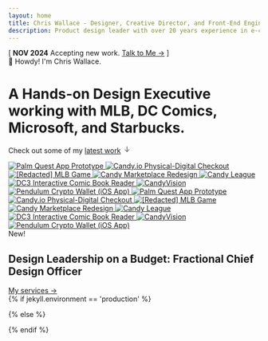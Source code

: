 ```yaml
---
layout: home
title: Chris Wallace - Designer, Creative Director, and Front-End Engineer
description: Product design leader with over 20 years experience in e-commerce, digital publishing, interactive media, and web3. Currently searching for my next long-term role.
---
```


<div class="content-container">
  <div class="announcement fade-in-element">
    <span class="announcement__bracket">[</span> 
    <span class="announcement__content">
      <strong class="announcement__date">NOV 2024</strong> 
      <span class="announcement__text">Accepting new work.</span>
      <a class="announcement__link" href="/contact">Talk to Me &rarr;</a>
    </span> 
    <span class="announcement__bracket">]</span>
  </div>
  
  <div class="greeting fade-in-element"><span class="greeting__wave">👋</span> Howdy! I'm Chris Wallace.</div>
  <h1 class="home-title fade-in-element">
    <span class="typewriter" id="typewriter">A Hands-on Design Executive working with MLB, DC Comics, Microsoft, and Starbucks.</span>
  </h1>
  
  <p class="portfolio-intro fade-in-element">Check out some of my <a href="/portfolio" class="portfolio-intro__link">latest work</a> <svg class="portfolio-intro__icon" width="16" height="16" viewBox="0 0 16 16" fill="none" xmlns="http://www.w3.org/2000/svg"><path d="M8 3v10M4 9l4 4 4-4" stroke="currentColor" stroke-width="1" stroke-linecap="round" stroke-linejoin="round"/></svg></p>
</div>

<div class="content-container-xo">
  <div class="infinite-scroll fade-in-element">
    <div class="infinite-scroll__scroller">
      <!-- First set -->
      <a href="/portfolio/palm-quest/" class="infinite-scroll__item">
        <img src="https://ik.imagekit.io/UltraDAO/chriswallace.net/palm-quest-thumbnail.png?tr=w-600,f-auto" 
             alt="Palm Quest App Prototype" 
             class="infinite-scroll__image">
      </a>
      <a href="/portfolio/candy-physical-digital-feature/" class="infinite-scroll__item">
        <img src="https://ik.imagekit.io/UltraDAO/chriswallace.net/physical-digital.png?tr=w-600,f-auto" alt="Candy.io Physical-Digital Checkout" class="infinite-scroll__image">
      </a>
      <a href="/portfolio/redacted-mlb-game/" class="infinite-scroll__item">
        <img src="https://ik.imagekit.io/UltraDAO/chriswallace.net/redacted-mlb-game-thumbnail.png?tr=w-600,f-auto" alt="[Redacted] MLB Game" class="infinite-scroll__image">
      </a>
      <a href="/portfolio/candy-marketplace-redesign/" class="infinite-scroll__item">
        <img src="https://ik.imagekit.io/UltraDAO/chriswallace.net/candy-redesign-thumbnail.png?tr=w-600,f-auto" alt="Candy Marketplace Redesign" class="infinite-scroll__image">
      </a>
      <a href="/portfolio/candy-league/" class="infinite-scroll__item">
        <img src="https://ik.imagekit.io/UltraDAO/chriswallace.net/candy-league-thumbnail.png?tr=w-600,f-auto" alt="Candy League" class="infinite-scroll__image">
      </a>
      <a href="/portfolio/dc3-interactive-reader/" class="infinite-scroll__item">
        <img src="https://ik.imagekit.io/UltraDAO/chriswallace.net/dc3-reader-1.png?tr=w-600,f-auto" alt="DC3 Interactive Comic Book Reader" class="infinite-scroll__image">
      </a>
      <a href="/portfolio/candyvision/" class="infinite-scroll__item">
        <img src="https://ik.imagekit.io/UltraDAO/chriswallace.net/candyvision-thumbnail.png?tr=w-600,f-auto" alt="CandyVision" class="infinite-scroll__image">
      </a>
      <a href="/portfolio/pendulum-crypto-wallet/" class="infinite-scroll__item">
        <img src="https://ik.imagekit.io/UltraDAO/chriswallace.net/pendulum-thumbnail.png?tr=w-600,f-auto" alt="Pendulum Crypto Wallet (iOS App)" class="infinite-scroll__image">
      </a>
      <!-- second set -->
      <a href="/portfolio/palm-quest/" class="infinite-scroll__item">
        <img src="https://ik.imagekit.io/UltraDAO/chriswallace.net/palm-quest-thumbnail.png?tr=w-600,f-auto" 
             alt="Palm Quest App Prototype" 
             class="infinite-scroll__image">
      </a>
      <a href="/portfolio/candy-physical-digital-feature/" class="infinite-scroll__item">
        <img src="https://ik.imagekit.io/UltraDAO/chriswallace.net/physical-digital.png?tr=w-600,f-auto" alt="Candy.io Physical-Digital Checkout" class="infinite-scroll__image">
      </a>
      <a href="/portfolio/redacted-mlb-game/" class="infinite-scroll__item">
        <img src="https://ik.imagekit.io/UltraDAO/chriswallace.net/redacted-mlb-game-thumbnail.png?tr=w-600,f-auto" alt="[Redacted] MLB Game" class="infinite-scroll__image">
      </a>
      <a href="/portfolio/candy-marketplace-redesign/" class="infinite-scroll__item">
        <img src="https://ik.imagekit.io/UltraDAO/chriswallace.net/candy-redesign-thumbnail.png?tr=w-600,f-auto" alt="Candy Marketplace Redesign" class="infinite-scroll__image">
      </a>
      <a href="/portfolio/candy-league/" class="infinite-scroll__item">
        <img src="https://ik.imagekit.io/UltraDAO/chriswallace.net/candy-league-thumbnail.png?tr=w-600,f-auto" alt="Candy League" class="infinite-scroll__image">
      </a>
      <a href="/portfolio/dc3-interactive-reader/" class="infinite-scroll__item">
        <img src="https://ik.imagekit.io/UltraDAO/chriswallace.net/dc3-reader-1.png?tr=w-600,f-auto" alt="DC3 Interactive Comic Book Reader" class="infinite-scroll__image">
      </a>
      <a href="/portfolio/candyvision/" class="infinite-scroll__item">
        <img src="https://ik.imagekit.io/UltraDAO/chriswallace.net/candyvision-thumbnail.png?tr=w-600,f-auto" alt="CandyVision" class="infinite-scroll__image">
      </a>
      <a href="/portfolio/pendulum-crypto-wallet/" class="infinite-scroll__item">
        <img src="https://ik.imagekit.io/UltraDAO/chriswallace.net/pendulum-thumbnail.png?tr=w-600,f-auto" alt="Pendulum Crypto Wallet (iOS App)" class="infinite-scroll__image">
      </a>
    </div>
  </div>
</div>
<div class="content-container">
    <div class="my-16">
        <div class="space-y-4 fade-in-element">
          <div class="max-w-2xl">
            <span class="text-primary-600 dark:text-primary-500">New!</span>
            <h2 class="home-title-secondary mt-2">Design Leadership on a Budget: Fractional Chief Design Officer</h2>
          </div>
          <a href="/services" class="inline-block">
              My services &rarr;
          </a>
        </div>
    </div>
</div>
{% if jekyll.environment == 'production' %}

<script src="/assets/js/typewriterHome.min.js?v={{ site.version }}"></script>

{% else %}

<script src="/assets/js/typewriterHome.js?v={{ site.version }}"></script>

{% endif %}
